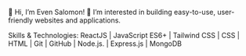  👋 Hi, I’m Even Salomon!
 👀 I’m interested in building easy-to-use, user-friendly websites and applications.

 Skills & Technologies: ReactJS | JavaScript ES6+ | Tailwind CSS | CSS | HTML | Git | GitHub | Node.js. | Express.js | MongoDB
